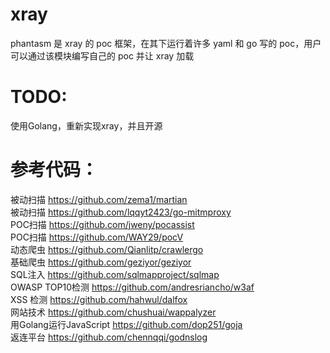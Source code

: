 # xray
phantasm 是 xray 的 poc 框架，在其下运行着许多 yaml 和 go 写的 poc，用户可以通过该模块编写自己的 poc 并让 xray 加载


# TODO:
使用Golang，重新实现xray，并且开源


# 参考代码：
被动扫描 https://github.com/zema1/martian  
被动扫描 https://github.com/lqqyt2423/go-mitmproxy  
POC扫描  https://github.com/jweny/pocassist   
POC扫描  https://github.com/WAY29/pocV   
动态爬虫 https://github.com/Qianlitp/crawlergo  
基础爬虫 https://github.com/geziyor/geziyor  
SQL注入 https://github.com/sqlmapproject/sqlmap  
OWASP TOP10检测 https://github.com/andresriancho/w3af  
XSS 检测 https://github.com/hahwul/dalfox  
网站技术  https://github.com/chushuai/wappalyzer   
用Golang运行JavaScript https://github.com/dop251/goja  
返连平台 https://github.com/chennqqi/godnslog
